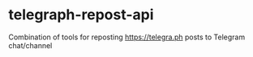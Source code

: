 # telegraph-repost-api
Combination of tools for reposting https://telegra.ph posts to Telegram chat/channel
